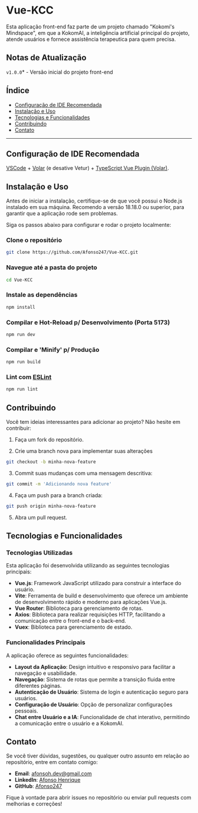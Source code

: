 # Vue-KCC

Esta aplicação front-end faz parte de um projeto chamado "Kokomi's Mindspace", em que a KokomAI, a inteligência artificial principal do projeto, atende usuários e fornece assistência terapeutica para quem precisa.

## Notas de Atualização

`v1.0.0`* - Versão inicial do projeto front-end

## Índice

- [Configuração de IDE Recomendada](#configuração-de-ide-recomendada)
- [Instalação e Uso](#instalação-e-uso)
- [Tecnologias e Funcionalidades](#tecnologias-e-funcionalidades)
- [Contribuindo](#contribuindo)
- [Contato](#contato)

---

## Configuração de IDE Recomendada

[VSCode](https://code.visualstudio.com/) + [Volar](https://marketplace.visualstudio.com/items?itemName=Vue.volar) (e desative Vetur) + [TypeScript Vue Plugin (Volar)](https://marketplace.visualstudio.com/items?itemName=Vue.vscode-typescript-vue-plugin).

## Instalação e Uso

Antes de iniciar a instalação, certifique-se de que você possui o Node.js instalado em sua máquina. Recomendo a versão 18.18.0 ou superior, para garantir que a aplicação rode sem problemas.

Siga os passos abaixo para configurar e rodar o projeto localmente:

### Clone o repositório
```bash
git clone https://github.com/Afonso247/Vue-KCC.git
```
### Navegue até a pasta do projeto
```bash
cd Vue-KCC
```

### Instale as dependências
```bash
npm install
```

### Compilar e Hot-Reload p/ Desenvolvimento (Porta 5173)

```sh
npm run dev
```

### Compilar e 'Minify' p/ Produção

```sh
npm run build
```

### Lint com [ESLint](https://eslint.org/)

```sh
npm run lint
```

## Contribuindo

Você tem ideias interessantes para adicionar ao projeto? Não hesite em contribuir:

1. Faça um fork do repositório.

2. Crie uma branch nova para implementar suas alterações
```bash
git checkout -b minha-nova-feature
```

3. Commit suas mudanças com uma mensagem descritiva:
```bash
git commit -m 'Adicionando nova feature'
```

4. Faça um push para a branch criada:
```bash
git push origin minha-nova-feature
```

5. Abra um pull request.

## Tecnologias e Funcionalidades

### Tecnologias Utilizadas

Esta aplicação foi desenvolvida utilizando as seguintes tecnologias principais:

- **Vue.js**: Framework JavaScript utilizado para construir a interface do usuário.
- **Vite**: Ferramenta de build e desenvolvimento que oferece um ambiente de desenvolvimento rápido e moderno para aplicações Vue.js.
- **Vue Router**: Biblioteca para gerenciamento de rotas.
- **Axios**: Biblioteca para realizar requisições HTTP, facilitando a comunicação entre o front-end e o back-end.
- **Vuex**: Biblioteca para gerenciamento de estado.

### Funcionalidades Principais

A aplicação oferece as seguintes funcionalidades:

- **Layout da Aplicação**: Design intuitivo e responsivo para facilitar a navegação e usabilidade.
- **Navegação**: Sistema de rotas que permite a transição fluida entre diferentes páginas.
- **Autenticação de Usuário**: Sistema de login e autenticação seguro para usuários.
- **Configuração de Usuário**: Opção de personalizar configurações pessoais.
- **Chat entre Usuário e a IA**: Funcionalidade de chat interativo, permitindo a comunicação entre o usuário e a KokomAI.

## Contato

Se você tiver dúvidas, sugestões, ou qualquer outro assunto em relação ao repositório, entre em contato comigo:

- **Email**: afonsoh.dev@gmail.com
- **LinkedIn**: [Afonso Henrique](https://www.linkedin.com/in/afonso-h)
- **GitHub**: [Afonso247](https://github.com/Afonso247)

Fique à vontade para abrir issues no repositório ou enviar pull requests com melhorias e correções!

